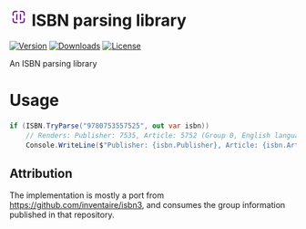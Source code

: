 ![Icon](https://raw.githubusercontent.com/devlooped/isbn/main/assets/img/icon-32.png) ISBN parsing library
============

[![Version](https://img.shields.io/nuget/vpre/ISBN.svg?color=royalblue)](https://www.nuget.org/packages/ISBN)
[![Downloads](https://img.shields.io/nuget/dt/ISBN.svg?color=green)](https://www.nuget.org/packages/ISBN)
[![License](https://img.shields.io/github/license/devlooped/isbn.svg?color=blue)](https://github.com/devlooped/isbn/blob/main/license.txt)

<!-- #content -->
An ISBN parsing library

# Usage

```csharp
if (ISBN.TryParse("9780753557525", out var isbn))
    // Renders: Publisher: 7535, Article: 5752 (Group 0, English language)
    Console.WriteLine($"Publisher: {isbn.Publisher}, Article: {isbn.Article} (Group {isbn.Group}, {isbn.GroupName})");
```

## Attribution

The implementation is mostly a port from https://github.com/inventaire/isbn3, and consumes the 
group information published in that repository.

<!-- #content -->
<!-- include https://github.com/devlooped/sponsors/raw/main/footer.md -->
